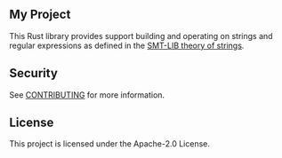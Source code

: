 ## My Project

This Rust library provides support building and operating on strings
and regular expressions as defined in the
[SMT-LIB theory of strings](http://smtlib.cs.uiowa.edu/theories-UnicodeStrings.shtml).


## Security

See [CONTRIBUTING](CONTRIBUTING.md#security-issue-notifications) for more information.

## License

This project is licensed under the Apache-2.0 License.


